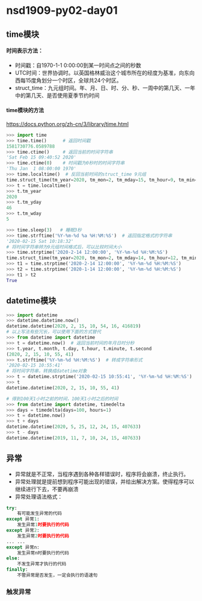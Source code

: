 # nsd1909-py02-day01

## time模块

#### 时间表示方法：

- 时间戳：自1970-1-1 0:00:00到某一时间点之间的秒数
- UTC时间：世界协调时。以英国格林威治这个城市所在的经度为基准，向东向西每15度角划分一个时区，全球共24个时区。
- struct_time：九元组时间。年、月、日、时、分、秒、一周中的第几天、一年中的第几天、是否使用夏季节约时间

#### time模块的方法

https://docs.python.org/zh-cn/3/library/time.html

```python
>>> import time
>>> time.time()      # 返回时间戳
1581730776.0589788
>>> time.ctime()     # 返回当前的时间字符串
'Sat Feb 15 09:40:52 2020'
>>> time.ctime(0)    # 时间戳为0秒时的时间字符串
'Thu Jan  1 08:00:00 1970'
>>> time.localtime()  # 反回当前时间的struct_time 9元组
time.struct_time(tm_year=2020, tm_mon=2, tm_mday=15, tm_hour=9, tm_min=41, tm_sec=55, tm_wday=5, tm_yday=46, tm_isdst=0)
>>> t = time.localtime()
>>> t.tm_year
2020
>>> t.tm_yday
46
>>> t.tm_wday
5

>>> time.sleep(3)   # 睡眠3秒
>>> time.strftime('%Y-%m-%d %a %H:%M:%S')  # 返回指定格式的字符串
'2020-02-15 Sat 10:18:32'
# 将时间字符串转为9元组时间格式后，可以比较时间大小
>>> time.strptime('2020-2-14 12:00:00', '%Y-%m-%d %H:%M:%S')
time.struct_time(tm_year=2020, tm_mon=2, tm_mday=14, tm_hour=12, tm_min=0, tm_sec=0, tm_wday=4, tm_yday=45, tm_isdst=-1)
>>> t1 = time.strptime('2020-2-14 12:00:00', '%Y-%m-%d %H:%M:%S')
>>> t2 = time.strptime('2020-1-14 12:00:00', '%Y-%m-%d %H:%M:%S')
>>> t1 > t2
True
```

## datetime模块

```python
>>> import datetime
>>> datetime.datetime.now()
datetime.datetime(2020, 2, 15, 10, 54, 16, 416819)
# 以上写法有些冗长，可以使用下面的方式替代
>>> from datetime import datetime
>>> t = datetime.now()  # 返回当前时间的年月日时分秒
>>> t.year, t.month, t.day, t.hour, t.minute, t.second
(2020, 2, 15, 10, 55, 41)
>>> t.strftime('%Y-%m-%d %H:%M:%S')  # 转成字符串形式
'2020-02-15 10:55:41'
# 将时间字符串，转换成datetime对象
>>> t = datetime.strptime('2020-02-15 10:55:41', '%Y-%m-%d %H:%M:%S')
>>> t
datetime.datetime(2020, 2, 15, 10, 55, 41)

# 得到100天1小时之前的时间，100天1小时之后的时间
>>> from datetime import datetime, timedelta
>>> days = timedelta(days=100, hours=1)
>>> t = datetime.now()
>>> t + days
datetime.datetime(2020, 5, 25, 12, 24, 15, 407633)
>>> t - days
datetime.datetime(2019, 11, 7, 10, 24, 15, 407633)
```

## 异常

- 异常就是不正常，当程序遇到各种各样错误时，程序将会崩溃，终止执行。
- 异常处理就是提前想到程序可能出现的错误，并给出解决方案。使得程序可以继续进行下去，不要再崩溃
- 异常处理语法格式：

```python
try:
    有可能发生异常的代码
except 异常1:
    发生异常1时要执行的代码
except 异常2:
    发生异常2时要执行的代码
... ...
except 异常n:
    发生异常n时要执行的代码
else:
    不发生异常才执行的代码
finally:
    不管异常是否发生，一定会执行的语速句
```

### 触发异常







